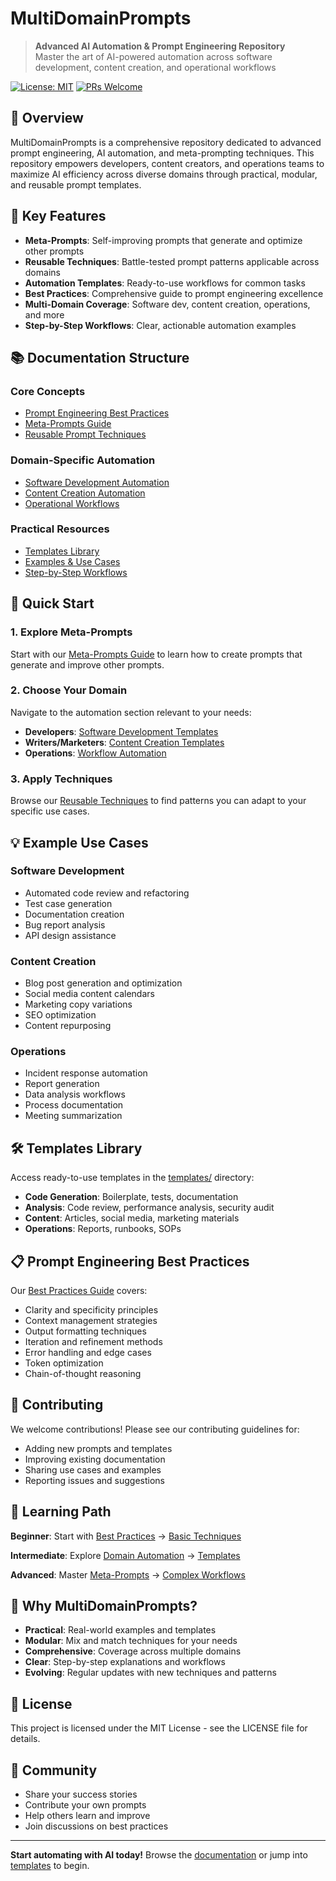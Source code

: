 # MultiDomainPrompts

> **Advanced AI Automation & Prompt Engineering Repository**  
> Master the art of AI-powered automation across software development, content creation, and operational workflows

[![License: MIT](https://img.shields.io/badge/License-MIT-yellow.svg)](https://opensource.org/licenses/MIT)
[![PRs Welcome](https://img.shields.io/badge/PRs-welcome-brightgreen.svg)](http://makeapullrequest.com)

## 📖 Overview

MultiDomainPrompts is a comprehensive repository dedicated to advanced prompt engineering, AI automation, and meta-prompting techniques. This repository empowers developers, content creators, and operations teams to maximize AI efficiency across diverse domains through practical, modular, and reusable prompt templates.

## 🎯 Key Features

- **Meta-Prompts**: Self-improving prompts that generate and optimize other prompts
- **Reusable Techniques**: Battle-tested prompt patterns applicable across domains
- **Automation Templates**: Ready-to-use workflows for common tasks
- **Best Practices**: Comprehensive guide to prompt engineering excellence
- **Multi-Domain Coverage**: Software dev, content creation, operations, and more
- **Step-by-Step Workflows**: Clear, actionable automation examples

## 📚 Documentation Structure

### Core Concepts
- [Prompt Engineering Best Practices](docs/best-practices/README.md)
- [Meta-Prompts Guide](docs/meta-prompts/README.md)
- [Reusable Prompt Techniques](docs/techniques/README.md)

### Domain-Specific Automation
- [Software Development Automation](docs/automation/software-development/README.md)
- [Content Creation Automation](docs/automation/content-creation/README.md)
- [Operational Workflows](docs/automation/operations/README.md)

### Practical Resources
- [Templates Library](templates/README.md)
- [Examples & Use Cases](examples/README.md)
- [Step-by-Step Workflows](docs/workflows/README.md)

## 🚀 Quick Start

### 1. Explore Meta-Prompts
Start with our [Meta-Prompts Guide](docs/meta-prompts/README.md) to learn how to create prompts that generate and improve other prompts.

### 2. Choose Your Domain
Navigate to the automation section relevant to your needs:
- **Developers**: [Software Development Templates](docs/automation/software-development/README.md)
- **Writers/Marketers**: [Content Creation Templates](docs/automation/content-creation/README.md)
- **Operations**: [Workflow Automation](docs/automation/operations/README.md)

### 3. Apply Techniques
Browse our [Reusable Techniques](docs/techniques/README.md) to find patterns you can adapt to your specific use cases.

## 💡 Example Use Cases

### Software Development
- Automated code review and refactoring
- Test case generation
- Documentation creation
- Bug report analysis
- API design assistance

### Content Creation
- Blog post generation and optimization
- Social media content calendars
- Marketing copy variations
- SEO optimization
- Content repurposing

### Operations
- Incident response automation
- Report generation
- Data analysis workflows
- Process documentation
- Meeting summarization

## 🛠️ Templates Library

Access ready-to-use templates in the [templates/](templates/) directory:
- **Code Generation**: Boilerplate, tests, documentation
- **Analysis**: Code review, performance analysis, security audit
- **Content**: Articles, social media, marketing materials
- **Operations**: Reports, runbooks, SOPs

## 📋 Prompt Engineering Best Practices

Our [Best Practices Guide](docs/best-practices/README.md) covers:
- Clarity and specificity principles
- Context management strategies
- Output formatting techniques
- Iteration and refinement methods
- Error handling and edge cases
- Token optimization
- Chain-of-thought reasoning

## 🔄 Contributing

We welcome contributions! Please see our contributing guidelines for:
- Adding new prompts and templates
- Improving existing documentation
- Sharing use cases and examples
- Reporting issues and suggestions

## 📖 Learning Path

**Beginner**: Start with [Best Practices](docs/best-practices/README.md) → [Basic Techniques](docs/techniques/README.md)

**Intermediate**: Explore [Domain Automation](docs/automation/) → [Templates](templates/)

**Advanced**: Master [Meta-Prompts](docs/meta-prompts/README.md) → [Complex Workflows](docs/workflows/)

## 🌟 Why MultiDomainPrompts?

- **Practical**: Real-world examples and templates
- **Modular**: Mix and match techniques for your needs
- **Comprehensive**: Coverage across multiple domains
- **Clear**: Step-by-step explanations and workflows
- **Evolving**: Regular updates with new techniques and patterns

## 📜 License

This project is licensed under the MIT License - see the LICENSE file for details.

## 🤝 Community

- Share your success stories
- Contribute your own prompts
- Help others learn and improve
- Join discussions on best practices

---

**Start automating with AI today!** Browse the [documentation](docs/) or jump into [templates](templates/) to begin.